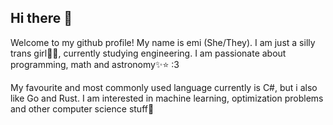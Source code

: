 ## Hi there 👋

Welcome to my github profile! My name is emi (She/They). I am just a silly trans girl🏳️‍⚧️, currently studying engineering. I am passionate about programming, math and astronomy✨⭐ :3

My favourite and most commonly used language currently is C#, but i also like Go and Rust. I am interested in machine learning, optimization problems and other computer science stuff🩷
